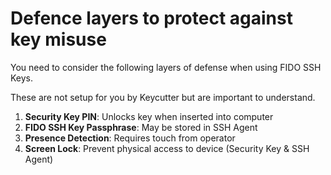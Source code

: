 # Defence layers to protect against key misuse

You need to consider the following layers of defense when using FIDO SSH Keys.

These are not setup for you by Keycutter but are important to understand.

1. **Security Key PIN**: Unlocks key when inserted into computer
2. **FIDO SSH Key Passphrase**: May be stored in SSH Agent
3. **Presence Detection**: Requires touch from operator
4. **Screen Lock**: Prevent physical access to device (Security Key & SSH Agent)
